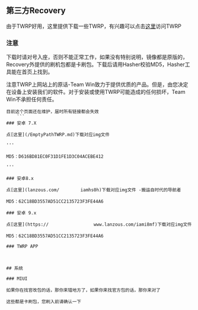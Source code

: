 ## 第三方Recovery

由于TWRP好用，这里提供下载一些TWRP，有兴趣可以点击[这里](https://twrp.me/)访问TWRP

### 注意

下载时请对号入座，否则不能正常工作，如果没有特别说明，镜像都是原版的，Recovery外提供的刷机包都是卡刷包。下载后请用Hasher校验MD5，Hasher工具能在首页上找到。

注意TWRP上网站上的原话-Team Win致力于提供优质的产品。但是，由您决定在设备上安装我们的软件。对于安装或使用TWRP可能造成的任何损坏，Team Win不承担任何责任。

```
目前这个页面还在维护，届时所有链接都会失效
    ```
### 安卓 7.X

点[这里](/EmptyPathTWRP.md)下载对应img文件

''' 

MD5：D616BD81EC0F31D1FE1D3C04ACEBE412

'''

### 安卓8.x

点[这里](lanzous.com/        iamhs0h)下载对应img文件 -搬运自时代的导航者

MD5：62C18BD3557AD51CC2135723F3FE44A6

### 安卓 9.x

点[这里](https://                 www.lanzous.com/iami8mf)下载对应img文件

MD5：62C18BD3557AD51CC2135723F3FE44A6

### TWRP APP



## 系统

### MIUI

如果你在找官改包的话，那你来错地方了，如果你来找官方包的话，那你来对了

这些都是卡刷包，您刷入前请确认一下
